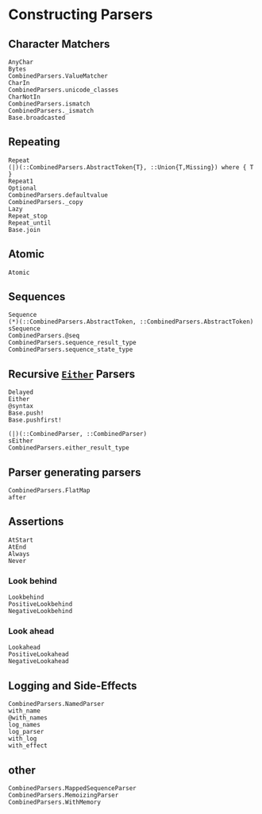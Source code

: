 # Constructing Parsers

## Character Matchers
```@docs
AnyChar
Bytes
CombinedParsers.ValueMatcher
CharIn
CombinedParsers.unicode_classes
CharNotIn
CombinedParsers.ismatch
CombinedParsers._ismatch
Base.broadcasted
```

## Repeating
```@docs
Repeat
(|)(::CombinedParsers.AbstractToken{T}, ::Union{T,Missing}) where { T }
Repeat1
Optional
CombinedParsers.defaultvalue
CombinedParsers._copy
Lazy
Repeat_stop
Repeat_until
Base.join
```

## Atomic
```@docs
Atomic
```

## Sequences
```@docs
Sequence
(*)(::CombinedParsers.AbstractToken, ::CombinedParsers.AbstractToken)
sSequence
CombinedParsers.@seq
CombinedParsers.sequence_result_type
CombinedParsers.sequence_state_type
```


## Recursive [`Either`](@ref) Parsers
```@docs
Delayed
Either
@syntax
Base.push!
Base.pushfirst!
```


```@docs
(|)(::CombinedParser, ::CombinedParser)
sEither
CombinedParsers.either_result_type
```

## Parser generating parsers
```@docs
CombinedParsers.FlatMap
after
```

## Assertions
```@docs
AtStart
AtEnd
Always
Never
```

### Look behind
```@docs
Lookbehind
PositiveLookbehind
NegativeLookbehind
```

### Look ahead
```@docs
Lookahead
PositiveLookahead
NegativeLookahead
```

## Logging and Side-Effects
```@docs
CombinedParsers.NamedParser
with_name
@with_names
log_names
log_parser
with_log
with_effect
```


## other
```@docs
CombinedParsers.MappedSequenceParser
CombinedParsers.MemoizingParser
CombinedParsers.WithMemory
```
